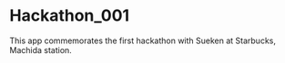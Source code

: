 # Hackathon_001
This app commemorates the first hackathon with Sueken at 
Starbucks, Machida station.
